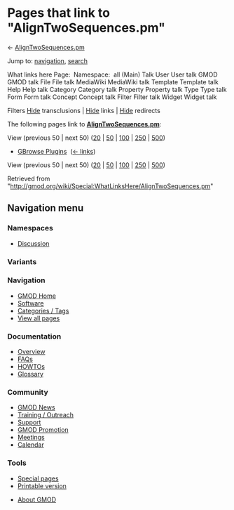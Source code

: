 <div id="mw-page-base" class="noprint">

</div>

<div id="mw-head-base" class="noprint">

</div>

<div id="content" class="mw-body" role="main">

<span id="top"></span>

<div id="mw-js-message" style="display:none;">

</div>



# <span dir="auto">Pages that link to "AlignTwoSequences.pm"</span>

<div id="bodyContent">

<div id="contentSub">

←
[AlignTwoSequences.pm](/wiki/AlignTwoSequences.pm "AlignTwoSequences.pm")

</div>

<div id="jump-to-nav" class="mw-jump">

Jump to: [navigation](#mw-navigation), [search](#p-search)

</div>

<div id="mw-content-text">

What links here Page:  Namespace:  all (Main) Talk User User talk GMOD
GMOD talk File File talk MediaWiki MediaWiki talk Template Template talk
Help Help talk Category Category talk Property Property talk Type Type
talk Form Form talk Concept Concept talk Filter Filter talk Widget
Widget talk

Filters
[Hide](/mediawiki/index.php?title=Special:WhatLinksHere/AlignTwoSequences.pm&hidetrans=1 "Special:WhatLinksHere/AlignTwoSequences.pm")
transclusions \|
[Hide](/mediawiki/index.php?title=Special:WhatLinksHere/AlignTwoSequences.pm&hidelinks=1 "Special:WhatLinksHere/AlignTwoSequences.pm")
links \|
[Hide](/mediawiki/index.php?title=Special:WhatLinksHere/AlignTwoSequences.pm&hideredirs=1 "Special:WhatLinksHere/AlignTwoSequences.pm")
redirects

The following pages link to
**[AlignTwoSequences.pm](/wiki/AlignTwoSequences.pm "AlignTwoSequences.pm")**:

View (previous 50 \| next 50)
([20](/mediawiki/index.php?title=Special:WhatLinksHere/AlignTwoSequences.pm&limit=20 "Special:WhatLinksHere/AlignTwoSequences.pm")
\|
[50](/mediawiki/index.php?title=Special:WhatLinksHere/AlignTwoSequences.pm&limit=50 "Special:WhatLinksHere/AlignTwoSequences.pm")
\|
[100](/mediawiki/index.php?title=Special:WhatLinksHere/AlignTwoSequences.pm&limit=100 "Special:WhatLinksHere/AlignTwoSequences.pm")
\|
[250](/mediawiki/index.php?title=Special:WhatLinksHere/AlignTwoSequences.pm&limit=250 "Special:WhatLinksHere/AlignTwoSequences.pm")
\|
[500](/mediawiki/index.php?title=Special:WhatLinksHere/AlignTwoSequences.pm&limit=500 "Special:WhatLinksHere/AlignTwoSequences.pm"))

- [GBrowse Plugins](/wiki/GBrowse_Plugins "GBrowse Plugins") ‎
  <span class="mw-whatlinkshere-tools">([←
  links](/mediawiki/index.php?title=Special:WhatLinksHere&target=GBrowse+Plugins "Special:WhatLinksHere"))</span>

View (previous 50 \| next 50)
([20](/mediawiki/index.php?title=Special:WhatLinksHere/AlignTwoSequences.pm&limit=20 "Special:WhatLinksHere/AlignTwoSequences.pm")
\|
[50](/mediawiki/index.php?title=Special:WhatLinksHere/AlignTwoSequences.pm&limit=50 "Special:WhatLinksHere/AlignTwoSequences.pm")
\|
[100](/mediawiki/index.php?title=Special:WhatLinksHere/AlignTwoSequences.pm&limit=100 "Special:WhatLinksHere/AlignTwoSequences.pm")
\|
[250](/mediawiki/index.php?title=Special:WhatLinksHere/AlignTwoSequences.pm&limit=250 "Special:WhatLinksHere/AlignTwoSequences.pm")
\|
[500](/mediawiki/index.php?title=Special:WhatLinksHere/AlignTwoSequences.pm&limit=500 "Special:WhatLinksHere/AlignTwoSequences.pm"))

</div>

<div class="printfooter">

Retrieved from
"<http://gmod.org/wiki/Special:WhatLinksHere/AlignTwoSequences.pm>"

</div>

<div id="catlinks" class="catlinks catlinks-allhidden">

</div>

<div class="visualClear">

</div>

</div>

</div>

<div id="mw-navigation">

## Navigation menu

<div id="mw-head">



<div id="left-navigation">

<div id="p-namespaces" class="vectorTabs" role="navigation"
aria-labelledby="p-namespaces-label">

### Namespaces


- <span id="ca-talk"><a
  href="/mediawiki/index.php?title=Talk:AlignTwoSequences.pm&amp;action=edit&amp;redlink=1"
  accesskey="t"
  title="Discussion about the content page [t]">Discussion</a></span>

</div>

<div id="p-variants" class="vectorMenu emptyPortlet" role="navigation"
aria-labelledby="p-variants-label">

### 

### Variants[](#)

<div class="menu">

</div>

</div>

</div>





</div>

</div>

</div>

<div id="mw-panel">

<div id="p-logo" role="banner">

<a href="/wiki/Main_Page"
style="background-image: url(http://gmod.org/images/GMOD-cogs.png);"
title="Visit the main page"></a>

</div>

<div id="p-Navigation" class="portal" role="navigation"
aria-labelledby="p-Navigation-label">

### Navigation

<div class="body">

- <span id="n-GMOD-Home">[GMOD Home](/wiki/Main_Page)</span>
- <span id="n-Software">[Software](/wiki/GMOD_Components)</span>
- <span id="n-Categories-.2F-Tags">[Categories /
  Tags](/wiki/Categories)</span>
- <span id="n-View-all-pages">[View all
  pages](/wiki/Special:AllPages)</span>

</div>

</div>

<div id="p-Documentation" class="portal" role="navigation"
aria-labelledby="p-Documentation-label">

### Documentation

<div class="body">

- <span id="n-Overview">[Overview](/wiki/Overview)</span>
- <span id="n-FAQs">[FAQs](/wiki/Category:FAQ)</span>
- <span id="n-HOWTOs">[HOWTOs](/wiki/Category:HOWTO)</span>
- <span id="n-Glossary">[Glossary](/wiki/Glossary)</span>

</div>

</div>

<div id="p-Community" class="portal" role="navigation"
aria-labelledby="p-Community-label">

### Community

<div class="body">

- <span id="n-GMOD-News">[GMOD News](/wiki/GMOD_News)</span>
- <span id="n-Training-.2F-Outreach">[Training /
  Outreach](/wiki/Training_and_Outreach)</span>
- <span id="n-Support">[Support](/wiki/Support)</span>
- <span id="n-GMOD-Promotion">[GMOD
  Promotion](/wiki/GMOD_Promotion)</span>
- <span id="n-Meetings">[Meetings](/wiki/Meetings)</span>
- <span id="n-Calendar">[Calendar](/wiki/Calendar)</span>

</div>

</div>

<div id="p-tb" class="portal" role="navigation"
aria-labelledby="p-tb-label">

### Tools

<div class="body">

- <span id="t-specialpages"><a href="/wiki/Special:SpecialPages" accesskey="q"
  title="A list of all special pages [q]">Special pages</a></span>
- <span id="t-print"><a
  href="/mediawiki/index.php?title=Special:WhatLinksHere/AlignTwoSequences.pm&amp;printable=yes"
  rel="alternate" accesskey="p"
  title="Printable version of this page [p]">Printable version</a></span>

</div>

</div>

</div>

</div>

<div id="footer" role="contentinfo">

- <span id="footer-places-about">[About
  GMOD](/wiki/GMOD:About "GMOD:About")</span>

<!-- -->






</div>

